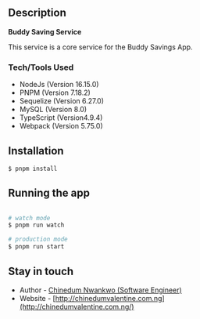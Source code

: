 ## Description

**Buddy Saving Service**

This service is a core service for the Buddy Savings App.

### Tech/Tools Used

-   NodeJs (Version 16.15.0)
-   PNPM (Version 7.18.2)
-   Sequelize (Version 6.27.0)
-   MySQL (Version 8.0)
-   TypeScript (Version4.9.4)
-   Webpack (Version 5.75.0)

## Installation

```bash
$ pnpm install
```

## Running the app

```bash

# watch mode
$ pnpm run watch

# production mode
$ pnpm run start
```

## Stay in touch

-   Author - [Chinedum Nwankwo (Software Engineer)](https://github.com/calculusky)
-   Website - [http://chinedumvalentine.com.ng](http://chinedumvalentine.com.ng/)
